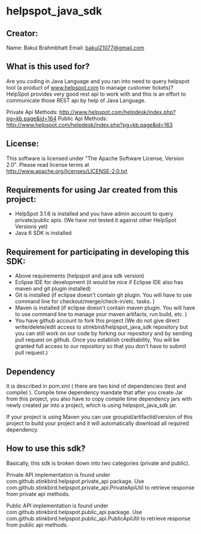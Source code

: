 helpspot_java_sdk
=================

Creator:
--------
Name: Bakul Brahmbhatt
Email: bakul21077@gmail.com

What is this used for?
----------------------
Are you coding in Java Language and you ran into need to query helpspot tool (a product of www.helpspot.com to manage customer tickets)? 
HelpSpot provides very good rest api to work with and this is an effort to communicate those REST api by help of Java Language. 

Private Api Methods:  http://www.helpspot.com/helpdesk/index.php?pg=kb.page&id=164
Public Api Methods: http://www.helpspot.com/helpdesk/index.php?pg=kb.page&id=163

License:
--------
This software is licensed under "The Apache Software License, Version 2.0". 
Please read license terms at http://www.apache.org/licenses/LICENSE-2.0.txt


Requirements for using Jar created from this project:
----------------------------------------------------
* HelpSpot 3.1.6 is installed and you have admin account to query private/public apis. (We have not tested it against other HelpSpot Versions yet)
* Java 6 SDK is installed 


Requirement for participating in developing this SDK:
-----------------------------------------------------
* Above requirements (helpspot and java sdk version)
* Eclipse IDE for development (it would be nice if Eclipse IDE also has maven and git plugin installed)
* Git is installed (if eclipse doesn't contain git plugin. You will have to use command line for checkout/merge/check-in/etc. tasks. )
* Maven is installed (if eclipse doesn't contain maven plugin. You will have to use command line to manage your maven artifacts, run build, etc. )
* You have github account to fork this project (We do not give direct write/delete/edit access to stinkbird/helpspot_java_sdk repository but
  you can still work on our code by forking our repository and by sending pull request on github. Once you establish creditability, You will be
  granted full access to our repository so that you don't have to submit pull request.)


Dependency
----------
It is described in pom.xml ( there are two kind of dependencies (test and compile) ). Compile time dependency mandate that after you create Jar from this
project, you also have to copy compile time dependency jars with newly created jar into a project, which is using helpspot_java_sdk jar. 

If your project is using Maven you can use groupid/artifactid/version of this project to build your project and it will automatically download all 
required dependency. 


How to use this sdk?
--------------------
Basically, this sdk is broken down into two categories (private and public). 

Private API implementation is found under com.github.stinkbird.helpspot.private_api package. Use com.github.stinkbird.helpspot.private_api.PrivateApiUtil to retrieve response
from private api methods. 

Public API implementation is found under com.github.stinkbird.helpspot.public_api package. Use com.github.stinkbird.helpspot.public_api.PublicApiUtil to retrieve response
from public api methods.







